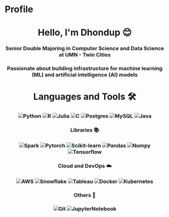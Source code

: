 # Profile

<h1 align="center">Hello, I'm Dhondup 😊 </h1>
<h3 align="center">Senior Double Majoring in Computer Science and Data Science at UMN - Twin Cities</h3>
<h3 align="center"> Passionate about building infrastructure for machine learning (ML) and artificial intelligence (AI) models </h3>


<!-- - Check out my [portfolio](https://noahjpark.github.io/portfolio) -->

<h1 align="center">Languages and Tools 🛠 </h1>
<h3 align="center"> 
  
![Python](https://img.shields.io/badge/python-3670A0?style=for-the-badge&logo=python&logoColor=ffdd54)
![R](https://img.shields.io/badge/R-%23323330.svg?style=for-the-badge&logo=R&logoColor=skyblue)
![Julia](https://img.shields.io/badge/Julia-%23323330.svg?style=for-the-badge&logo=Julia&logoColor=grey)
![C](https://img.shields.io/badge/C-%23323330.svg?style=for-the-badge&logo=C&logoColor=%23F7DF1E)
![Postgres](https://img.shields.io/badge/postgres-%23316192.svg?style=for-the-badge&logo=postgresql&logoColor=white)
![MySQL](https://img.shields.io/badge/mysql-%23323330.svg?style=for-the-badge&logo=mysql&logoColor=%23F7DF1E)
![Java](https://img.shields.io/badge/java-%23323330.svg?style=for-the-badge&logo=java&logoColor=%23F7DF1E)

</h3>
<h3 align="center"> Libraries 📚 </h3>
<h3 align="center"> 
  
![Spark](https://img.shields.io/badge/spark-%23323330.svg?style=for-the-badge&logo=spark&logoColor=orange)
![Pytorch](https://img.shields.io/badge/pytorch-%23323330.svg?style=for-the-badge&logo=pytorch&logoColor=%23F7DF1E)
![Scikit-learn](https://img.shields.io/badge/scikit-learn-%23323330.svg?style=for-the-badge&logo=scikit-learn&logoColor=%23F7DF1E)
![Pandas](https://img.shields.io/badge/pandas-%23323330.svg?style=for-the-badge&logo=pandas&logoColor=%23F7DF1E)
![Numpy](https://img.shields.io/badge/numpy-%23323330.svg?style=for-the-badge&logo=numpy&logoColor=%23F7DF1E)
![Tensorflow](https://img.shields.io/badge/tensorflow-%23323330.svg?style=for-the-badge&logo=tensorflow&logoColor=orange)

</h3>
<h3 align="center"> Cloud and DevOps ☁️ </h3>
<h3 align="center"> 

![AWS](https://img.shields.io/badge/aws-%23323330.svg?style=for-the-badge&logo=aws&logoColor=orange)
![Snowflake](https://img.shields.io/badge/snowflake-%23323330.svg?style=for-the-badge&logo=snowflake&logoColor=%23F7DF1E)
![Tableau](https://img.shields.io/badge/tableau-%23323330.svg?style=for-the-badge&logo=tableau&logoColor=%23F7DF1E)
![Docker](https://img.shields.io/badge/docker-%23323330.svg?style=for-the-badge&logo=docker&logoColor=%23F7DF1E)
![Kubernetes](https://img.shields.io/badge/kubernetes-%23323330.svg?style=for-the-badge&logo=kubernetes&logoColor=%23F7DF1E)
</h3>
<h3 align="center">Others 👜 </h3>
<h3 align="center"> 
  
![Git](https://img.shields.io/badge/github-%23323330.svg?style=for-the-badge&logo=github&logoColor=orange)
![JupyterNotebook](https://img.shields.io/badge/jupyter-%23323330.svg?style=for-the-badge&logo=jupyter&logoColor=%23F7DF1E)
</h3>

  

